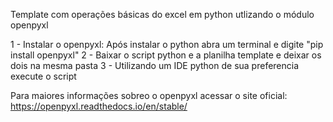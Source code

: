 Template com operações básicas do excel em python utlizando o módulo openpyxl

1 - Instalar o openpyxl:
    Após instalar o python abra um terminal e digite "pip install openpyxl"
2 - Baixar o script python e a planilha template e deixar os dois na mesma pasta
3 - Utilizando um IDE python de sua preferencia execute o script

Para maiores informações sobreo o openpyxl acessar o site oficial:
https://openpyxl.readthedocs.io/en/stable/
